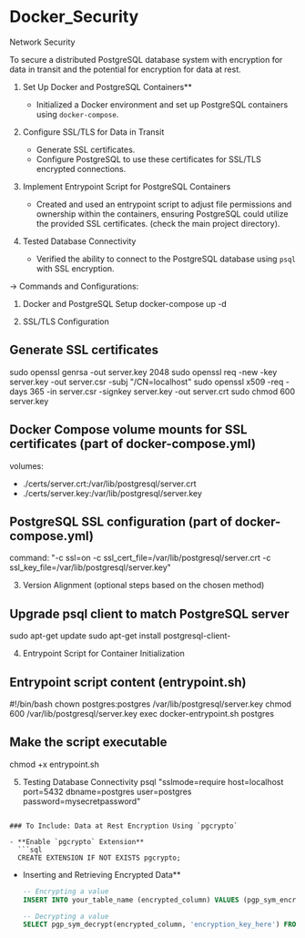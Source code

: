 # Docker_Security
Network Security


To secure a distributed PostgreSQL database system with encryption for data in transit and the potential for encryption for data at rest.

1. Set Up Docker and PostgreSQL Containers**
   - Initialized a Docker environment and set up PostgreSQL containers using `docker-compose`.

2. Configure SSL/TLS for Data in Transit
   - Generate SSL certificates.
   - Configure PostgreSQL to use these certificates for SSL/TLS encrypted connections.

3. Implement Entrypoint Script for PostgreSQL Containers
   - Created and used an entrypoint script to adjust file permissions and ownership within the containers, ensuring PostgreSQL could utilize the provided SSL certificates. (check the main project directory).

5. Tested Database Connectivity
   - Verified the ability to connect to the PostgreSQL database using `psql` with SSL encryption.

-> Commands and Configurations:


1. Docker and PostgreSQL Setup
docker-compose up -d

2. SSL/TLS Configuration
## Generate SSL certificates
sudo openssl genrsa -out server.key 2048
sudo openssl req -new -key server.key -out server.csr -subj "/CN=localhost"
sudo openssl x509 -req -days 365 -in server.csr -signkey server.key -out server.crt
sudo chmod 600 server.key

## Docker Compose volume mounts for SSL certificates (part of docker-compose.yml)
volumes:
  - ./certs/server.crt:/var/lib/postgresql/server.crt
  - ./certs/server.key:/var/lib/postgresql/server.key

## PostgreSQL SSL configuration (part of docker-compose.yml)
command: "-c ssl=on -c ssl_cert_file=/var/lib/postgresql/server.crt -c ssl_key_file=/var/lib/postgresql/server.key"

3. Version Alignment (optional steps based on the chosen method)
## Upgrade psql client to match PostgreSQL server
sudo apt-get update
sudo apt-get install postgresql-client-<version>

4. Entrypoint Script for Container Initialization
## Entrypoint script content (entrypoint.sh)
#!/bin/bash
chown postgres:postgres /var/lib/postgresql/server.key
chmod 600 /var/lib/postgresql/server.key
exec docker-entrypoint.sh postgres

## Make the script executable
chmod +x entrypoint.sh

5. Testing Database Connectivity
psql "sslmode=require host=localhost port=5432 dbname=postgres user=postgres password=mysecretpassword"
```

### To Include: Data at Rest Encryption Using `pgcrypto`

- **Enable `pgcrypto` Extension**
  ```sql
  CREATE EXTENSION IF NOT EXISTS pgcrypto;
  ```

- Inserting and Retrieving Encrypted Data**
  ```sql
  -- Encrypting a value
  INSERT INTO your_table_name (encrypted_column) VALUES (pgp_sym_encrypt('your sensitive data', 'encryption_key_here'));

  -- Decrypting a value
  SELECT pgp_sym_decrypt(encrypted_column, 'encryption_key_here') FROM your_table_name;
  ```
